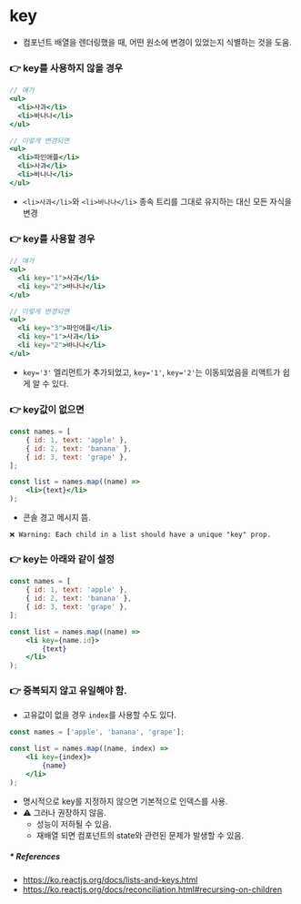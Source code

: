 # key
- 컴포넌트 배열을 렌더링했을 때, 어떤 원소에 변경이 있었는지 식별하는 것을 도움.

### 👉 key를 사용하지 않을 경우
```jsx
// 얘가
<ul>
  <li>사과</li>
  <li>바나나</li>
</ul>

// 이렇게 변경되면
<ul>
  <li>파인애플</li>
  <li>사과</li>
  <li>바나나</li>
</ul>
```
- `<li>사과</li>`와 `<li>바나나</li>` 종속 트리를 그대로 유지하는 대신 모든 자식을 변경

### 👉 key를 사용할 경우
```jsx
// 얘가
<ul>
  <li key="1">사과</li>
  <li key="2">바나나</li>
</ul>

// 이렇게 변경되면
<ul>
  <li key="3">파인애플</li>
  <li key="1">사과</li>
  <li key="2">바나나</li>
</ul>
```
- `key='3'` 엘리먼트가 추가되었고, `key='1'`, `key='2'`는 이동되었음을
리액트가 쉽게 알 수 있다.

### 👉 key값이 없으면
```jsx
const names = [
    { id: 1, text: 'apple' }, 
    { id: 2, text: 'banana' }, 
    { id: 3, text: 'grape' },
];

const list = names.map((name) =>
    <li>{text}</li>
);
```
- 콘솔 경고 메시지 뜸.
```text
❌ Warning: Each child in a list should have a unique "key" prop.
```

### 👉 key는 아래와 같이 설정
```jsx
const names = [
    { id: 1, text: 'apple' }, 
    { id: 2, text: 'banana' }, 
    { id: 3, text: 'grape' },
];

const list = names.map((name) =>
    <li key={name.id}>
        {text}
    </li>
);
```
### 👉 중복되지 않고 유일해야 함.
- 고유값이 없을 경우 `index`를 사용할 수도 있다.
```jsx
const names = ['apple', 'banana', 'grape'];

const list = names.map((name, index) =>
    <li key={index}>
        {name}
    </li>
);
```
- 명시적으로 key를 지정하지 않으면 기본적으로 인덱스를 사용.
- ⚠️ 그러나 권장하지 않음.
    - 성능이 저하될 수 있음.
    - 재배열 되면 컴포넌트의 state와 관련된 문제가 발생할 수 있음.

##### * References
- https://ko.reactjs.org/docs/lists-and-keys.html
- https://ko.reactjs.org/docs/reconciliation.html#recursing-on-children
